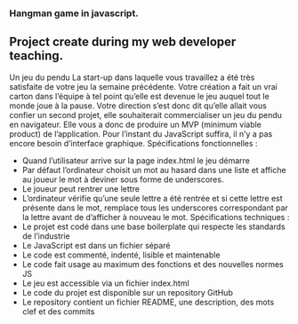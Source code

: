 ### Hangman game in javascript.
## Project create during my web developer teaching.
Un jeu du pendu
La start-up dans laquelle vous travaillez a été très satisfaite de votre jeu la semaine précédente.
Votre création a fait un vrai carton dans l’équipe à tel point qu’elle est devenue le jeu auquel tout le
monde joue à la pause.
Votre direction s’est donc dit qu’elle allait vous confier un second projet, elle souhaiterait
commercialiser un jeu du pendu en navigateur. Elle vous a donc de produire un MVP (minimum
viable product) de l’application. Pour l’instant du JavaScript suffira, il n’y a pas encore besoin
d’interface graphique.
Spécifications fonctionnelles :
- Quand l’utilisateur arrive sur la page index.html le jeu démarre
- Par défaut l’ordinateur choisit un mot au hasard dans une liste et affiche au joueur le mot à deviner
sous forme de underscores.
- Le joueur peut rentrer une lettre
- L’ordinateur vérifie qu’une seule lettre a été rentrée et si cette lettre est présente dans le mot,
remplace tous les underscores correspondant par la lettre avant de d’afficher à nouveau le mot. 
Spécifications techniques :
- Le projet est codé dans une base boilerplate qui respecte les standards de l’industrie
- Le JavaScript est dans un fichier séparé
- Le code est commenté, indenté, lisible et maintenable
- Le code fait usage au maximum des fonctions et des nouvelles normes JS
- Le jeu est accessible via un fichier index.html
- Le code du projet est disponible sur un repository GitHub
- Le repository contient un fichier README, une description, des mots clef et des commits
